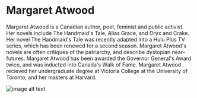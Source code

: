 # Margaret Atwood

Margaret Atwood is a Canadian author, poet, feminist and public activist. Her novels include The Handmaid's Tale, Alias Grace, and Oryx and Crake. Her novel The Handmaid's Tale was recently adapted into a Hulu Plus TV series, which has been renewed for a second season. Margaret Atwood's novels are often critiques of the patriarchy, and describe dystopian near-futures. Margaret Atwood has been awarded the Governor General's Award twice, and was inducted into Canada's Walk of Fame. Margaret Atwood recieved her undergraduate degree at Victoria College at the University of Toronto, and her masters at Harvard. 





![image alt text](https://upload.wikimedia.org/wikipedia/commons/thumb/7/75/Margaret_Atwood_2015.jpg/440px-Margaret_Atwood_2015.jpg "Margaret Atwood")
